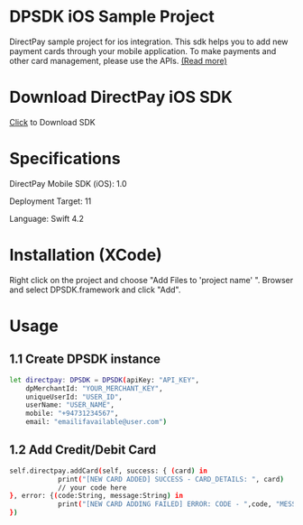 # DPSDK iOS Sample Project
DirectPay sample project for ios integration. This sdk helps you to add new payment cards through your mobile application. To make payments and other card management, please use the APIs. [(Read more)](https://doc.directpay.lk/userWiseCard/)

# Download DirectPay iOS SDK
[Click](https://doc.directpay.lk/sdk/DPSDK.framework.zip) to Download SDK

# Specifications
DirectPay Mobile SDK (iOS): 1.0

Deployment Target: 11

Language: Swift 4.2

# Installation (XCode)
Right click on the project and choose "Add Files to 'project name' ".
Browser and select DPSDK.framework and click "Add".

# Usage
## 1.1 Create DPSDK instance
```sh
let directpay: DPSDK = DPSDK(apiKey: "API_KEY",
    dpMerchantId: "YOUR_MERCHANT_KEY",
    uniqueUserId: "USER_ID",
    userName: "USER_NAME",
    mobile: "+94731234567",
    email: "emailifavailable@user.com")
 ```
    
## 1.2 Add Credit/Debit Card
```sh
self.directpay.addCard(self, success: { (card) in
            print("[NEW CARD ADDED] SUCCESS - CARD_DETAILS: ", card)
            // your code here
}, error: {(code:String, message:String) in
            print("[NEW CARD ADDING FAILED] ERROR: CODE - ",code, "MESSAGE - ", message)
})
```
 
